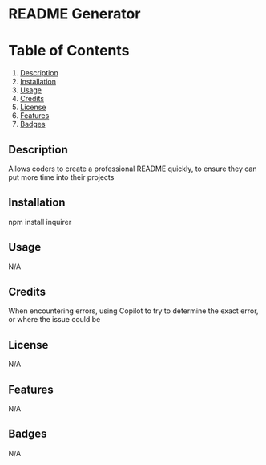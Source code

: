
  # README Generator

  # Table of Contents
  1. [Description](#description)
  2. [Installation](#installation)
  3. [Usage](#usage)
  4. [Credits](#credits)
  5. [License](#license)
  6. [Features](#features)
  7. [Badges](#badges)

  ## Description
  Allows coders to create a professional README quickly, to ensure they can put more time into their projects

  ## Installation
  npm install inquirer

  ## Usage
  N/A

  ## Credits
  When encountering errors, using Copilot to try to determine the exact error, or where the issue could be

  ## License
  N/A
  
  

  ## Features
  N/A

  ## Badges
  N/A
